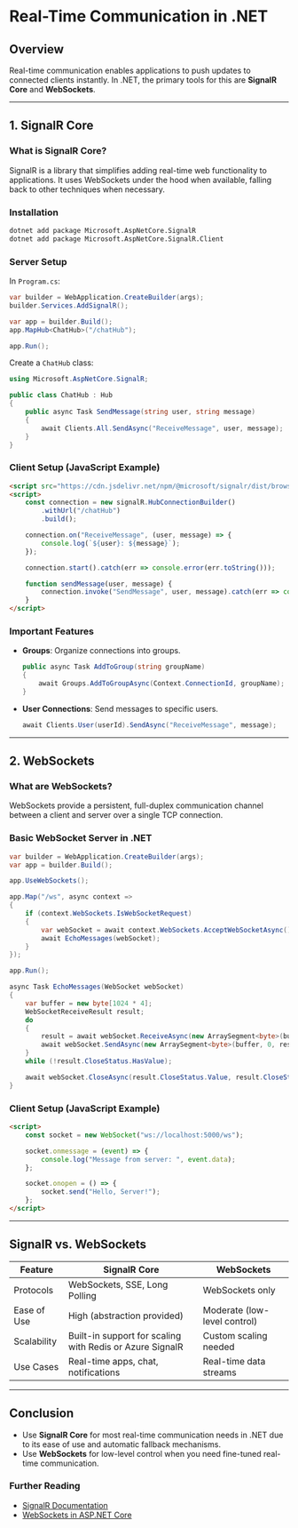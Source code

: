 
# Real-Time Communication in .NET

## Overview
Real-time communication enables applications to push updates to connected clients instantly. In .NET, the primary tools for this are **SignalR Core** and **WebSockets**.

---

## 1. SignalR Core

### What is SignalR Core?
SignalR is a library that simplifies adding real-time web functionality to applications. It uses WebSockets under the hood when available, falling back to other techniques when necessary.

### Installation
```bash
dotnet add package Microsoft.AspNetCore.SignalR
dotnet add package Microsoft.AspNetCore.SignalR.Client
```

### Server Setup
In `Program.cs`:
```csharp
var builder = WebApplication.CreateBuilder(args);
builder.Services.AddSignalR();

var app = builder.Build();
app.MapHub<ChatHub>("/chatHub");

app.Run();
```

Create a `ChatHub` class:
```csharp
using Microsoft.AspNetCore.SignalR;

public class ChatHub : Hub
{
    public async Task SendMessage(string user, string message)
    {
        await Clients.All.SendAsync("ReceiveMessage", user, message);
    }
}
```

### Client Setup (JavaScript Example)
```html
<script src="https://cdn.jsdelivr.net/npm/@microsoft/signalr/dist/browser/signalr.js"></script>
<script>
    const connection = new signalR.HubConnectionBuilder()
        .withUrl("/chatHub")
        .build();

    connection.on("ReceiveMessage", (user, message) => {
        console.log(`${user}: ${message}`);
    });

    connection.start().catch(err => console.error(err.toString()));

    function sendMessage(user, message) {
        connection.invoke("SendMessage", user, message).catch(err => console.error(err.toString()));
    }
</script>
```

### Important Features
- **Groups**: Organize connections into groups.
    ```csharp
    public async Task AddToGroup(string groupName)
    {
        await Groups.AddToGroupAsync(Context.ConnectionId, groupName);
    }
    ```
- **User Connections**: Send messages to specific users.
    ```csharp
    await Clients.User(userId).SendAsync("ReceiveMessage", message);
    ```

---

## 2. WebSockets

### What are WebSockets?
WebSockets provide a persistent, full-duplex communication channel between a client and server over a single TCP connection.

### Basic WebSocket Server in .NET
```csharp
var builder = WebApplication.CreateBuilder(args);
var app = builder.Build();

app.UseWebSockets();

app.Map("/ws", async context =>
{
    if (context.WebSockets.IsWebSocketRequest)
    {
        var webSocket = await context.WebSockets.AcceptWebSocketAsync();
        await EchoMessages(webSocket);
    }
});

app.Run();

async Task EchoMessages(WebSocket webSocket)
{
    var buffer = new byte[1024 * 4];
    WebSocketReceiveResult result;
    do
    {
        result = await webSocket.ReceiveAsync(new ArraySegment<byte>(buffer), CancellationToken.None);
        await webSocket.SendAsync(new ArraySegment<byte>(buffer, 0, result.Count), result.MessageType, result.EndOfMessage, CancellationToken.None);
    }
    while (!result.CloseStatus.HasValue);

    await webSocket.CloseAsync(result.CloseStatus.Value, result.CloseStatusDescription, CancellationToken.None);
}
```

### Client Setup (JavaScript Example)
```html
<script>
    const socket = new WebSocket("ws://localhost:5000/ws");

    socket.onmessage = (event) => {
        console.log("Message from server: ", event.data);
    };

    socket.onopen = () => {
        socket.send("Hello, Server!");
    };
</script>
```

---

## SignalR vs. WebSockets

| Feature           | SignalR Core                | WebSockets                  |
|-------------------|-----------------------------|-----------------------------|
| Protocols         | WebSockets, SSE, Long Polling | WebSockets only             |
| Ease of Use       | High (abstraction provided) | Moderate (low-level control)|
| Scalability       | Built-in support for scaling with Redis or Azure SignalR | Custom scaling needed       |
| Use Cases         | Real-time apps, chat, notifications | Real-time data streams     |

---

## Conclusion
- Use **SignalR Core** for most real-time communication needs in .NET due to its ease of use and automatic fallback mechanisms.
- Use **WebSockets** for low-level control when you need fine-tuned real-time communication.

### Further Reading
- [SignalR Documentation](https://learn.microsoft.com/en-us/aspnet/core/signalr)
- [WebSockets in ASP.NET Core](https://learn.microsoft.com/en-us/aspnet/core/fundamentals/websockets)
